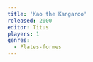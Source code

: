 ```yaml
---
title: 'Kao the Kangaroo'
released: 2000
editor: Titus
players: 1
genres:
  - Plates-formes
---
```

